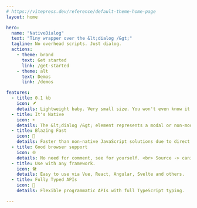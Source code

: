 ```yaml
---
# https://vitepress.dev/reference/default-theme-home-page
layout: home

hero:
  name: "NativeDialog"
  text: "Tiny wrapper over the &lt;dialog /&gt;"
  tagline: No overhead scripts. Just dialog.
  actions:
    - theme: brand
      text: Get started
      link: /get-started
    - theme: alt
      text: Demos
      link: /demos

features:
  - title: 0.1 kb
    icon: 🪶
    details: Lightweight baby. Very small size. You won't even know it's installed.
  - title: It's Native
    icon: ☀️
    details: The &lt;dialog /&gt; element represents a modal or non-modal dialog box.
  - title: Blazing Fast
    icon: 🚀️
    details: Faster than non-native JavaScript solutions due to direct browser support.
  - title: Good browser support
    icon: 🌐
    details: No need for comment, see for yourself. <br> Source -> caniuse
  - title: Use with any framework.
    icon: 🛠️
    details: Easy to use via Vue, React, Angular, Svelte and others.
  - title: Fully Typed APIs
    icon: 🔑
    details: Flexible programmatic APIs with full TypeScript typing.

---
```

